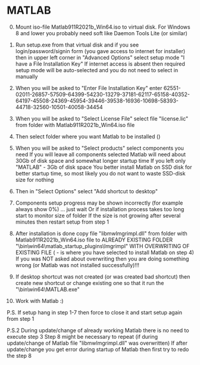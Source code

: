 # MATLAB


0. Mount iso-file Matlab911R2021b_Win64.iso to virtual disk.
     For Windows 8 and lower you probably need soft like Daemon Tools Lite (or similar)

1. Run setup.exe from that virtual disk and if you see login/password/signin form (you gave access to internet for installer)
     then in upper left corner in  "Advanced Options"  select setup mode  "I have a File Installation Key"
     If internet access is absent then required setup mode will be auto-selected and you do not need to select in manually

2. When you will be asked to  "Enter File Installation Key"  enter
     62551-02011-26857-57509-64399-54230-13279-37181-62117-65158-40352-64197-45508-24369-45954-39446-39538-16936-10698-58393-44718-32560-10501-40058-34454

3. When you will be asked to  "Select License File"  select file  "license.lic"  from folder with Matlab911R2021b_Win64.iso file

4. Then select folder where you want Matlab to be installed (<matlabfolder>)

5. When you will be asked to  "Select products"  select components you need
     If you will leave all components selected Matlab will need about 30Gb of disk space and somewhat longer startup time
     If you left only "MATLAB" - 3Gb of disk space
     You better install Matlab on SSD disk for better startup time, so most likely you do not want to waste SSD-disk size for nothing

6. Then in  "Select Options"  select  "Add shortcut to desktop"

7. Components setup progress may be shown incorrectly (for example always show 0%) ... just wait
     Or if installation process takes too long start to monitor size of <matlabfolder> folder
     If the size is not growing after several minutes then restart setup from step 1

8. After installation is done copy file  "libmwlmgrimpl.dll"  from folder with Matlab911R2021b_Win64.iso file
     to ALREADY EXISTING FOLDER  "<matlabfolder>\bin\win64\matlab_startup_plugins\lmgrimpl"
     WITH OVERWRITING OF EXISTING FILE (<matlabfolder> - is where you have selected to install Matlab on step 4)
     If you was NOT asked about overwriting then you are doing something wrong (or Matlab was not installed successfully)!!!

9. If desktop shortcut was not created (or was created bad shortcut)
     then create new shortcut or change existing one so that it run the
     "<matlabfolder>\bin\win64\MATLAB.exe"

10. Work with Matlab :)


P.S.
If setup hang in step 1-7 then force to close it and start setup again from step 1

P.S.2
During update/change of already working Matlab there is no need to execute step 3
Step 8 might be necessary to repeat (if during update/change of Matlab file  "libmwlmgrimpl.dll"  was overwritten)
If after update/change you get error during startup of Matlab then first try to redo the step 8
